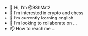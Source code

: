 - 👋 Hi, I’m @9ShMat2
- 👀 I’m interested in crypto and chess
- 🌱 I’m currently learning english
- 💞️ I’m looking to collaborate on ...
- 📫 How to reach me ...

<!---
9ShMat2/9ShMat2 is a ✨ special ✨ repository because its `README.md` (this file) appears on your GitHub profile.
You can click the Preview link to take a look at your changes.
--->
